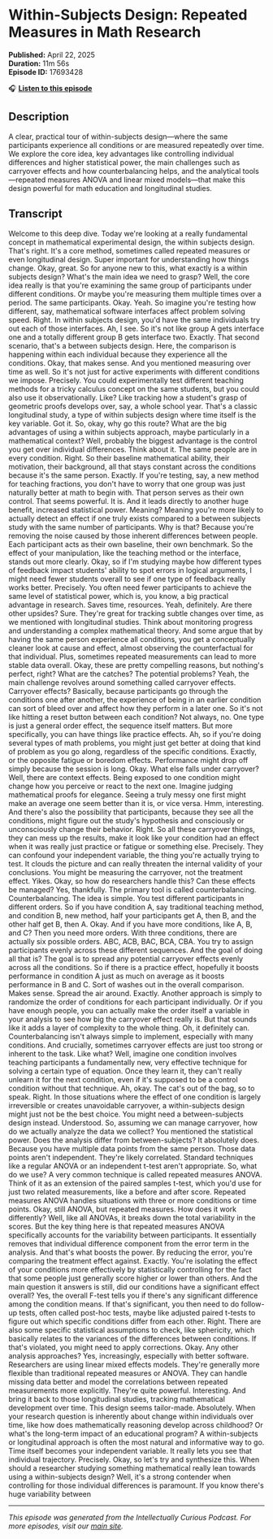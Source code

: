 # Within-Subjects Design: Repeated Measures in Math Research

**Published:** April 22, 2025  
**Duration:** 11m 56s  
**Episode ID:** 17693428

🎧 **[Listen to this episode](https://intellectuallycurious.buzzsprout.com/2529712/episodes/17693428-within-subjects-design-repeated-measures-in-math-research)**

## Description

A clear, practical tour of within-subjects design—where the same participants experience all conditions or are measured repeatedly over time. We explore the core idea, key advantages like controlling individual differences and higher statistical power, the main challenges such as carryover effects and how counterbalancing helps, and the analytical tools—repeated measures ANOVA and linear mixed models—that make this design powerful for math education and longitudinal studies.

## Transcript

Welcome to this deep dive. Today we're looking at a really fundamental concept in mathematical experimental design, the within subjects design. That's right. It's a core method, sometimes called repeated measures or even longitudinal design. Super important for understanding how things change. Okay, great. So for anyone new to this, what exactly is a within subjects design? What's the main idea we need to grasp? Well, the core idea really is that you're examining the same group of participants under different conditions. Or maybe you're measuring them multiple times over a period. The same participants. Okay. Yeah. So imagine you're testing how different, say, mathematical software interfaces affect problem solving speed. Right. In within subjects design, you'd have the same individuals try out each of those interfaces. Ah, I see. So it's not like group A gets interface one and a totally different group B gets interface two. Exactly. That second scenario, that's a between subjects design. Here, the comparison is happening within each individual because they experience all the conditions. Okay, that makes sense. And you mentioned measuring over time as well. So it's not just for active experiments with different conditions we impose. Precisely. You could experimentally test different teaching methods for a tricky calculus concept on the same students, but you could also use it observationally. Like? Like tracking how a student's grasp of geometric proofs develops over, say, a whole school year. That's a classic longitudinal study, a type of within subjects design where time itself is the key variable. Got it. So, okay, why go this route? What are the big advantages of using a within subjects approach, maybe particularly in a mathematical context? Well, probably the biggest advantage is the control you get over individual differences. Think about it. The same people are in every condition. Right. So their baseline mathematical ability, their motivation, their background, all that stays constant across the conditions because it's the same person. Exactly. If you're testing, say, a new method for teaching fractions, you don't have to worry that one group was just naturally better at math to begin with. That person serves as their own control. That seems powerful. It is. And it leads directly to another huge benefit, increased statistical power. Meaning? Meaning you're more likely to actually detect an effect if one truly exists compared to a between subjects study with the same number of participants. Why is that? Because you're removing the noise caused by those inherent differences between people. Each participant acts as their own baseline, their own benchmark. So the effect of your manipulation, like the teaching method or the interface, stands out more clearly. Okay, so if I'm studying maybe how different types of feedback impact students' ability to spot errors in logical arguments, I might need fewer students overall to see if one type of feedback really works better. Precisely. You often need fewer participants to achieve the same level of statistical power, which is, you know, a big practical advantage in research. Saves time, resources. Yeah, definitely. Are there other upsides? Sure. They're great for tracking subtle changes over time, as we mentioned with longitudinal studies. Think about monitoring progress and understanding a complex mathematical theory. And some argue that by having the same person experience all conditions, you get a conceptually cleaner look at cause and effect, almost observing the counterfactual for that individual. Plus, sometimes repeated measurements can lead to more stable data overall. Okay, these are pretty compelling reasons, but nothing's perfect, right? What are the catches? The potential problems? Yeah, the main challenge revolves around something called carryover effects. Carryover effects? Basically, because participants go through the conditions one after another, the experience of being in an earlier condition can sort of bleed over and affect how they perform in a later one. So it's not like hitting a reset button between each condition? Not always, no. One type is just a general order effect, the sequence itself matters. But more specifically, you can have things like practice effects. Ah, so if you're doing several types of math problems, you might just get better at doing that kind of problem as you go along, regardless of the specific conditions. Exactly, or the opposite fatigue or boredom effects. Performance might drop off simply because the session is long. Okay. What else falls under carryover? Well, there are context effects. Being exposed to one condition might change how you perceive or react to the next one. Imagine judging mathematical proofs for elegance. Seeing a truly messy one first might make an average one seem better than it is, or vice versa. Hmm, interesting. And there's also the possibility that participants, because they see all the conditions, might figure out the study's hypothesis and consciously or unconsciously change their behavior. Right. So all these carryover things, they can mess up the results, make it look like your condition had an effect when it was really just practice or fatigue or something else. Precisely. They can confound your independent variable, the thing you're actually trying to test. It clouds the picture and can really threaten the internal validity of your conclusions. You might be measuring the carryover, not the treatment effect. Yikes. Okay, so how do researchers handle this? Can these effects be managed? Yes, thankfully. The primary tool is called counterbalancing. Counterbalancing. The idea is simple. You test different participants in different orders. So if you have condition A, say traditional teaching method, and condition B, new method, half your participants get A, then B, and the other half get B, then A. Okay. And if you have more conditions, like A, B, and C? Then you need more orders. With three conditions, there are actually six possible orders. ABC, ACB, BAC, BCA, CBA. You try to assign participants evenly across these different sequences. And the goal of doing all that is? The goal is to spread any potential carryover effects evenly across all the conditions. So if there is a practice effect, hopefully it boosts performance in condition A just as much on average as it boosts performance in B and C. Sort of washes out in the overall comparison. Makes sense. Spread the air around. Exactly. Another approach is simply to randomize the order of conditions for each participant individually. Or if you have enough people, you can actually make the order itself a variable in your analysis to see how big the carryover effect really is. But that sounds like it adds a layer of complexity to the whole thing. Oh, it definitely can. Counterbalancing isn't always simple to implement, especially with many conditions. And crucially, sometimes carryover effects are just too strong or inherent to the task. Like what? Well, imagine one condition involves teaching participants a fundamentally new, very effective technique for solving a certain type of equation. Once they learn it, they can't really unlearn it for the next condition, even if it's supposed to be a control condition without that technique. Ah, okay. The cat's out of the bag, so to speak. Right. In those situations where the effect of one condition is largely irreversible or creates unavoidable carryover, a within-subjects design might just not be the best choice. You might need a between-subjects design instead. Understood. So, assuming we can manage carryover, how do we actually analyze the data we collect? You mentioned the statistical power. Does the analysis differ from between-subjects? It absolutely does. Because you have multiple data points from the same person. Those data points aren't independent. They're likely correlated. Standard techniques like a regular ANOVA or an independent t-test aren't appropriate. So, what do we use? A very common technique is called repeated measures ANOVA. Think of it as an extension of the paired samples t-test, which you'd use for just two related measurements, like a before and after score. Repeated measures ANOVA handles situations with three or more conditions or time points. Okay, still ANOVA, but repeated measures. How does it work differently? Well, like all ANOVAs, it breaks down the total variability in the scores. But the key thing here is that repeated measures ANOVA specifically accounts for the variability between participants. It essentially removes that individual difference component from the error term in the analysis. And that's what boosts the power. By reducing the error, you're comparing the treatment effect against. Exactly. You're isolating the effect of your conditions more effectively by statistically controlling for the fact that some people just generally score higher or lower than others. And the main question it answers is still, did our conditions have a significant effect overall? Yes, the overall F-test tells you if there's any significant difference among the condition means. If that's significant, you then need to do follow-up tests, often called post-hoc tests, maybe like adjusted paired t-tests to figure out which specific conditions differ from each other. Right. There are also some specific statistical assumptions to check, like sphericity, which basically relates to the variances of the differences between conditions. If that's violated, you might need to apply corrections. Okay. Any other analysis approaches? Yes, increasingly, especially with better software. Researchers are using linear mixed effects models. They're generally more flexible than traditional repeated measures or ANOVA. They can handle missing data better and model the correlations between repeated measurements more explicitly. They're quite powerful. Interesting. And bring it back to those longitudinal studies, tracking mathematical development over time. This design seems tailor-made. Absolutely. When your research question is inherently about change within individuals over time, like how does mathematically reasoning develop across childhood? Or what's the long-term impact of an educational program? A within-subjects or longitudinal approach is often the most natural and informative way to go. Time itself becomes your independent variable. It really lets you see that individual trajectory. Precisely. Okay, so let's try and synthesize this. When should a researcher studying something mathematical really lean towards using a within-subjects design? Well, it's a strong contender when controlling for those individual differences is paramount. If you know there's huge variability between

---
*This episode was generated from the Intellectually Curious Podcast. For more episodes, visit our [main site](https://intellectuallycurious.buzzsprout.com).*

